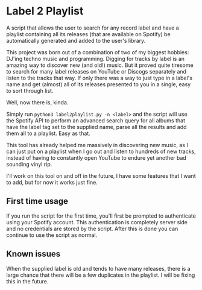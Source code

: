 
# Label 2 Playlist

A script that allows the user to search for any record label and have a playlist containing all its releases (that are available on Spotify) be automatically generated and added to the user's library.

This project was born out of a combination of two of my biggest hobbies: DJ'ing techno music and programming. Digging for tracks by label is an amazing way to discover new (and old!) music. But it proved quite tiresome to search for many label releases on YouTube or Discogs separately and listen to the tracks that way. If only there was a way to just type in a label's name and get (almost) all of its releases presented to you in a single, easy to sort through list. 

Well, now there is, kinda.

Simply run `python3 label2playlist.py -n <label>` and the script will use the Spotify API to perform an advanced search query for all albums that have the label tag set to the supplied name, parse all the results and add them all to a playlist. Easy as that.

This tool has already helped me massively in discovering new music, as I can just put on a playlist when I go out and listen to hundreds of new tracks, instead of having to constantly open YouTube to endure yet another bad sounding vinyl rip.

I'll work on this tool on and off in the future, I have some features that I want to add, but for now it works just fine.

## First time usage

If you run the script for the first time, you'll first be prompted to authenticate using your Spotify account. This authentication is completely server side and no credentials are stored by the script. After this is done you can continue to use the script as normal.

## Known issues

When the supplied label is old and tends to have many releases, there is a large chance that there will be a few duplicates in the playlist. I will be fixing this in the future.
